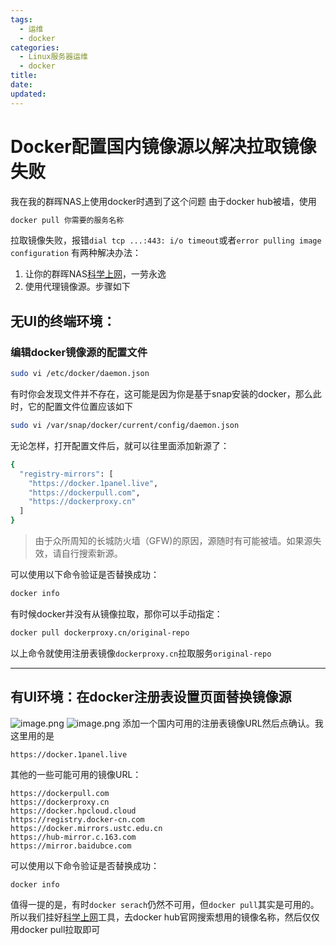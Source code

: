 ```yaml
---
tags:
  - 运维
  - docker
categories:
  - Linux服务器运维
  - docker
title:
date:
updated:
---
```

# Docker配置国内镜像源以解决拉取镜像失败
我在我的群晖NAS上使用docker时遇到了这个问题
由于docker hub被墙，使用
``` bash
docker pull 你需要的服务名称
```
拉取镜像失败，报错`dial tcp ...:443: i/o timeout`或者`error pulling image configuration`
有两种解决办法：
1. 让你的群晖NAS[科学上网](https://zh.wikipedia.org/wiki/%E7%AA%81%E7%A0%B4%E7%BD%91%E7%BB%9C%E5%AE%A1%E6%9F%A5)，一劳永逸
2. 使用代理镜像源。步骤如下

## 无UI的终端环境：
### 编辑docker镜像源的配置文件
``` bash
sudo vi /etc/docker/daemon.json
```
有时你会发现文件并不存在，这可能是因为你是基于snap安装的docker，那么此时，它的配置文件位置应该如下
``` bash
sudo vi /var/snap/docker/current/config/daemon.json
```
无论怎样，打开配置文件后，就可以往里面添加新源了：
``` bash
{
  "registry-mirrors": [
    "https://docker.1panel.live",
    "https://dockerpull.com",
    "https://dockerproxy.cn"
  ]
}
```
> 由于众所周知的长城防火墙（GFW)的原因，源随时有可能被墙。如果源失效，请自行搜索新源。

可以使用以下命令验证是否替换成功：
``` bash
docker info
```
有时候docker并没有从镜像拉取，那你可以手动指定：
``` bash
docker pull dockerproxy.cn/original-repo
```
以上命令就使用注册表镜像`dockerproxy.cn`拉取服务`original-repo`

---
## 有UI环境：在docker注册表设置页面替换镜像源
![image.png](https://leaves520-1326362500.cos.ap-nanjing.myqcloud.com/20240722115415.png)
![image.png](https://leaves520-1326362500.cos.ap-nanjing.myqcloud.com/20240722115526.png)
添加一个国内可用的注册表镜像URL然后点确认。我这里用的是
``` link
https://docker.1panel.live
```
其他的一些可能可用的镜像URL：
``` link
https://dockerpull.com 
https://dockerproxy.cn 
https://docker.hpcloud.cloud
https://registry.docker-cn.com
https://docker.mirrors.ustc.edu.cn
https://hub-mirror.c.163.com
https://mirror.baidubce.com
```
可以使用以下命令验证是否替换成功：
``` bash
docker info
```

值得一提的是，有时`docker serach`仍然不可用，但`docker pull`其实是可用的。所以我们挂好[科学上网](https://zh.wikipedia.org/wiki/%E7%AA%81%E7%A0%B4%E7%BD%91%E7%BB%9C%E5%AE%A1%E6%9F%A5)工具，去docker hub官网搜索想用的镜像名称，然后仅仅用docker pull拉取即可
